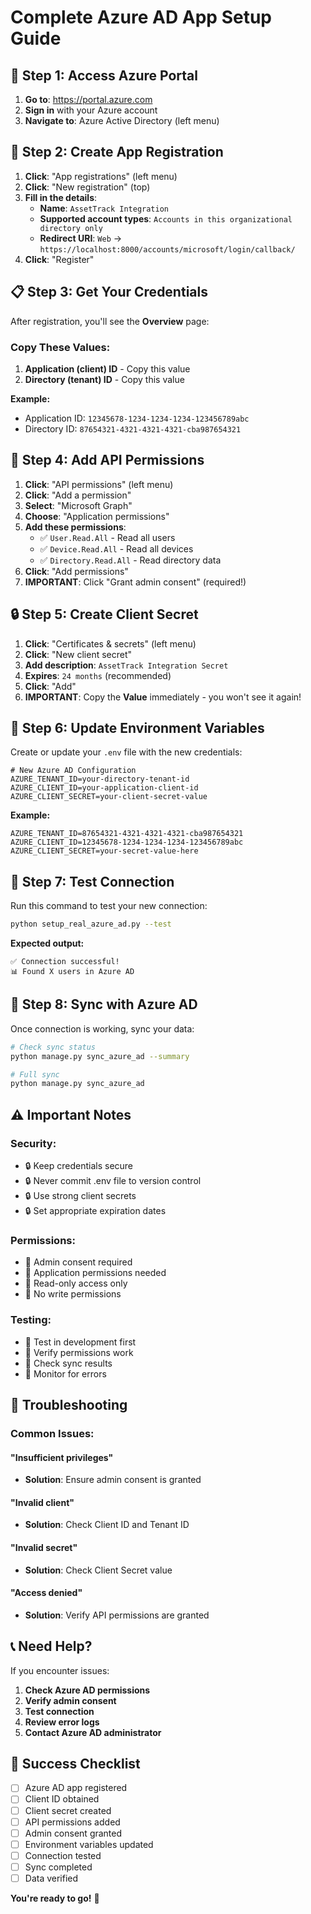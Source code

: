 # Complete Azure AD App Setup Guide

## 🎯 **Step 1: Access Azure Portal**

1. **Go to**: https://portal.azure.com
2. **Sign in** with your Azure account
3. **Navigate to**: Azure Active Directory (left menu)

## 🔑 **Step 2: Create App Registration**

1. **Click**: "App registrations" (left menu)
2. **Click**: "New registration" (top)
3. **Fill in the details**:
   - **Name**: `AssetTrack Integration`
   - **Supported account types**: `Accounts in this organizational directory only`
   - **Redirect URI**: `Web` → `https://localhost:8000/accounts/microsoft/login/callback/`
4. **Click**: "Register"

## 📋 **Step 3: Get Your Credentials**

After registration, you'll see the **Overview** page:

### **Copy These Values:**
1. **Application (client) ID** - Copy this value
2. **Directory (tenant) ID** - Copy this value

**Example:**
- Application ID: `12345678-1234-1234-1234-123456789abc`
- Directory ID: `87654321-4321-4321-4321-cba987654321`

## 🔐 **Step 4: Add API Permissions**

1. **Click**: "API permissions" (left menu)
2. **Click**: "Add a permission"
3. **Select**: "Microsoft Graph"
4. **Choose**: "Application permissions"
5. **Add these permissions**:
   - ✅ `User.Read.All` - Read all users
   - ✅ `Device.Read.All` - Read all devices  
   - ✅ `Directory.Read.All` - Read directory data
6. **Click**: "Add permissions"
7. **IMPORTANT**: Click "Grant admin consent" (required!)

## 🔒 **Step 5: Create Client Secret**

1. **Click**: "Certificates & secrets" (left menu)
2. **Click**: "New client secret"
3. **Add description**: `AssetTrack Integration Secret`
4. **Expires**: `24 months` (recommended)
5. **Click**: "Add"
6. **IMPORTANT**: Copy the **Value** immediately - you won't see it again!

## 📝 **Step 6: Update Environment Variables**

Create or update your `.env` file with the new credentials:

```env
# New Azure AD Configuration
AZURE_TENANT_ID=your-directory-tenant-id
AZURE_CLIENT_ID=your-application-client-id
AZURE_CLIENT_SECRET=your-client-secret-value
```

**Example:**
```env
AZURE_TENANT_ID=87654321-4321-4321-4321-cba987654321
AZURE_CLIENT_ID=12345678-1234-1234-1234-123456789abc
AZURE_CLIENT_SECRET=your-secret-value-here
```

## 🧪 **Step 7: Test Connection**

Run this command to test your new connection:

```bash
python setup_real_azure_ad.py --test
```

**Expected output:**
```
✅ Connection successful!
📊 Found X users in Azure AD
```

## 🔄 **Step 8: Sync with Azure AD**

Once connection is working, sync your data:

```bash
# Check sync status
python manage.py sync_azure_ad --summary

# Full sync
python manage.py sync_azure_ad
```

## ⚠️ **Important Notes**

### **Security:**
- 🔒 Keep credentials secure
- 🔒 Never commit .env file to version control
- 🔒 Use strong client secrets
- 🔒 Set appropriate expiration dates

### **Permissions:**
- 🔐 Admin consent required
- 🔐 Application permissions needed
- 🔐 Read-only access only
- 🔐 No write permissions

### **Testing:**
- 🧪 Test in development first
- 🧪 Verify permissions work
- 🧪 Check sync results
- 🧪 Monitor for errors

## 🚨 **Troubleshooting**

### **Common Issues:**

#### **"Insufficient privileges"**
- **Solution**: Ensure admin consent is granted

#### **"Invalid client"**
- **Solution**: Check Client ID and Tenant ID

#### **"Invalid secret"**
- **Solution**: Check Client Secret value

#### **"Access denied"**
- **Solution**: Verify API permissions are granted

## 📞 **Need Help?**

If you encounter issues:
1. **Check Azure AD permissions**
2. **Verify admin consent**
3. **Test connection**
4. **Review error logs**
5. **Contact Azure AD administrator**

## 🎉 **Success Checklist**

- [ ] Azure AD app registered
- [ ] Client ID obtained
- [ ] Client secret created
- [ ] API permissions added
- [ ] Admin consent granted
- [ ] Environment variables updated
- [ ] Connection tested
- [ ] Sync completed
- [ ] Data verified

**You're ready to go!** 🚀

